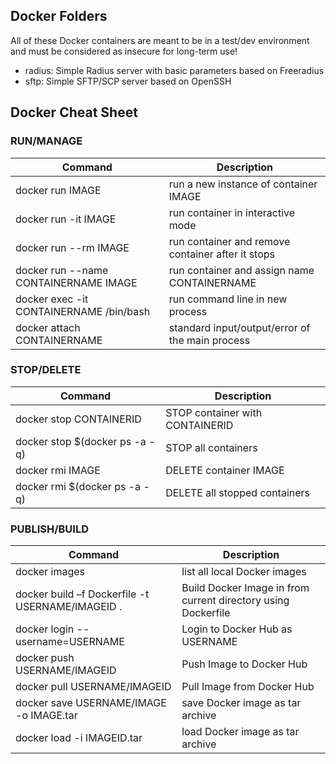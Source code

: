## Docker Folders

All of these Docker containers are meant to be in a test/dev environment and must be considered as insecure for long-term use!

- radius: Simple Radius server with basic parameters based on Freeradius
- sftp:   Simple SFTP/SCP server based on OpenSSH

## Docker Cheat Sheet
### RUN/MANAGE
| Command | Description |
| --- | --- |
| docker run IMAGE | run a new instance of container IMAGE |
| docker run -it IMAGE | run container in interactive mode |
| docker run --rm IMAGE | run container and remove container after it stops |
| docker run --name CONTAINERNAME IMAGE | run container and assign name CONTAINERNAME |
| docker exec -it CONTAINERNAME /bin/bash | run command line in new process   |
| docker attach CONTAINERNAME | standard input/output/error of the main process  |

### STOP/DELETE
| Command | Description |
| --- | --- |
| docker stop CONTAINERID | STOP container with CONTAINERID |
| docker stop $(docker ps -a -q) | STOP all containers |
| docker rmi IMAGE | DELETE container IMAGE |
| docker rmi $(docker ps -a -q) | DELETE all stopped containers |
### PUBLISH/BUILD
| Command | Description |
| --- | --- |
| docker images | list all local Docker images |
| docker build –f  Dockerfile -t USERNAME/IMAGEID . | Build Docker Image in from current directory using Dockerfile |
| docker login --username=USERNAME | Login to Docker Hub as USERNAME|
| docker push USERNAME/IMAGEID | Push Image to Docker Hub |
| docker pull USERNAME/IMAGEID | Pull Image from Docker Hub |
| docker save USERNAME/IMAGE -o IMAGE.tar | save Docker image as tar archive |
| docker load -i IMAGEID.tar | load Docker image as tar archive |

